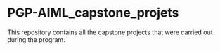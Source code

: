 # PGP-AIML_capstone_projets
This repository contains all the capstone projects that were carried out during the program.
